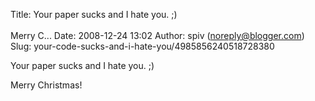 Title: Your paper sucks and I hate you. ;)<br><br>Merry C...
Date: 2008-12-24 13:02
Author: spiv (noreply@blogger.com)
Slug: your-code-sucks-and-i-hate-you/4985856240518728380

Your paper sucks and I hate you. ;)  
  
Merry Christmas!

